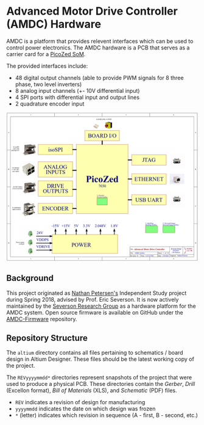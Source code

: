 # Advanced Motor Drive Controller (AMDC) Hardware

AMDC is a platform that provides relevent interfaces which can be used to control power electronics. The AMDC hardware is a PCB that serves as a carrier card for a [PicoZed SoM](http://zedboard.org/product/picozed).

The provided interfaces include:
- 48 digital output channels (able to provide PWM signals for 8 three phase, two level inverters)
- 8 analog input channels (+- 10V differential input)
- 4 SPI ports with differential input and output lines
- 2 quadrature encoder input

![AMDC Block Diagram](amdc-block-diagram.png?raw=true "AMDC Block Diagram")

## Background

This project originated as [Nathan Petersen's](https://github.com/npetersen2) Independent Study project during Spring 2018, advised by Prof. Eric Severson. It is now actively maintained by the [Severson Research Group](http://severson.wempec.wisc.edu/) as a hardware platform for the AMDC system. Open source firmware is available on GitHub under the [AMDC-Firmware](https://github.com/Severson-Group/AMDC-Firmware) repository. 

## Repository Structure

The `altium` directory contains all files pertaining to schematics / board design in Altium Designer. These files should be the latest working copy of the project.

The `REVyyyymmdd*` directories represent snapshots of the project that were used to produce a physical PCB. These directories contain the *Gerber*, *Drill* (Excellon format), *Bill of Materials* (XLS), and *Schematic* (PDF) files.
- `REV` indicates a revision of design for manufacturing
- `yyyymmdd` indicates the date on which design was frozen
- `*` (letter) indicates which revision in sequence (A - first, B - second, etc.)
